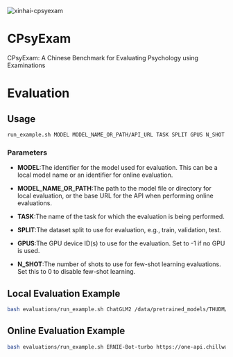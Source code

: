 
![xinhai-cpsyexam](https://github.com/CAS-SIAT-XinHai/CPsyExam/assets/2136700/e2dd98ed-7090-47c7-aeab-cf58dcb23500)
# CPsyExam
CPsyExam: A Chinese Benchmark for Evaluating Psychology using Examinations

# Evaluation
## Usage
```bash
run_example.sh MODEL MODEL_NAME_OR_PATH/API_URL TASK SPLIT GPUS N_SHOT
```
### Parameters
- **MODEL**:The identifier for the model used for evaluation. This can be a local model name or an identifier for online evaluation.

- **MODEL_NAME_OR_PATH**:The path to the model file or directory for local evaluation, or the base URL for the API when performing online evaluations.

- **TASK**:The name of the task for which the evaluation is being performed.

- **SPLIT**:The dataset split to use for evaluation, e.g., train, validation, test.

- **GPUS**:The GPU device ID(s) to use for the evaluation. Set to -1 if no GPU is used.

- **N_SHOT**:The number of shots to use for few-shot learning evaluations. Set this to 0 to disable few-shot learning.

## Local Evaluation Example
```bash
bash evaluations/run_example.sh ChatGLM2 /data/pretrained_models/THUDM/chatglm2-6b ceval validation 0 0
```
## Online Evaluation Example
```bash
bash evaluations/run_example.sh ERNIE-Bot-turbo https://one-api.chillway.me/v1/ ceval validation 0 0
```